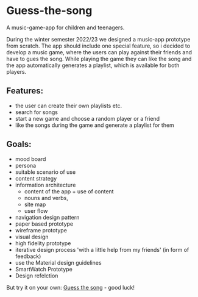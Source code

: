 # Guess-the-song
A music-game-app for children and teenagers. 

During the winter semester 2022/23 we designed a music-app prototype from scratch. The app should include one special feature, so i decided to develop a music game, where the users can play against their friends and have to gues the song. While playing the game they can like the song and the app automatically generates a playlist, which is available for both players. 

## Features:
- the user can create their own playlists etc.
- search for songs
- start a new game and choose a random player or a friend
- like the songs during the game and generate a playlist for them

## Goals:
- mood board
- persona
- suitable scenario of use
- content strategy
- information architecture
  - content of the app + use of content
  - nouns and verbs,  
  - site map
  - user flow  
- navigation design pattern
- paper based prototype
- wireframe prototype
- visual design
- high fidelity prototype
- iterative design process 'with a little help from my friends' (in form of feedback)
- use the Material design guidelines
- SmartWatch Prototype
- Design refelction

But try it on your own: [Guess the song](https://www.figma.com/proto/dheAHZ0U3SSNNY3MEXkmcL/Guess-the-Music?page-id=0%3A1&type=design&node-id=4-313&viewport=625%2C382%2C0.12&t=ANXZPnTwMWyUVkoD-1&scaling=scale-down&starting-point-node-id=258%3A957&mode=design) - good luck! 
